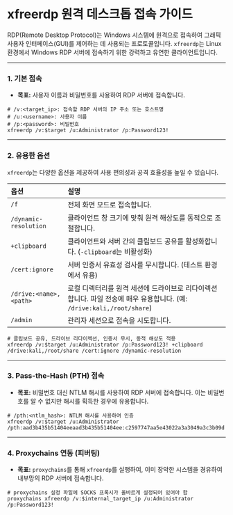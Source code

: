 

# xfreerdp 원격 데스크톱 접속 가이드

RDP(Remote Desktop Protocol)는 Windows 시스템에 원격으로 접속하여 그래픽 사용자 인터페이스(GUI)를 제어하는 데 사용되는 프로토콜입니다. `xfreerdp`는 Linux 환경에서 Windows RDP 서버에 접속하기 위한 강력하고 유연한 클라이언트입니다.

---

### **1. 기본 접속**

- **목표:** 사용자 이름과 비밀번호를 사용하여 RDP 서버에 접속합니다.

```bash(title="xfreerdp 기본 접속")
# /v:<target_ip>: 접속할 RDP 서버의 IP 주소 또는 호스트명
# /u:<username>: 사용자 이름
# /p:<password>: 비밀번호
xfreerdp /v:$target /u:Administrator /p:Password123!
```

---

### **2. 유용한 옵션**

`xfreerdp`는 다양한 옵션을 제공하여 사용 편의성과 공격 효율성을 높일 수 있습니다.

| 옵션 | 설명 |
| :--- | :--- |
| `/f` | 전체 화면 모드로 접속합니다. |
| `/dynamic-resolution` | 클라이언트 창 크기에 맞춰 원격 해상도를 동적으로 조절합니다. |
| `+clipboard` | 클라이언트와 서버 간의 클립보드 공유를 활성화합니다. (`-clipboard`는 비활성화) |
| `/cert:ignore` | 서버 인증서 유효성 검사를 무시합니다. (테스트 환경에서 유용) |
| `/drive:<name>,<path>` | 로컬 디렉터리를 원격 세션에 드라이브로 리다이렉션합니다. 파일 전송에 매우 유용합니다. (예: `/drive:kali,/root/share`) |
| `/admin` | 관리자 세션으로 접속을 시도합니다. |

```bash(title="xfreerdp 유용한 옵션 활용")
# 클립보드 공유, 드라이브 리다이렉션, 인증서 무시, 동적 해상도 적용
xfreerdp /v:$target /u:Administrator /p:Password123! +clipboard /drive:kali,/root/share /cert:ignore /dynamic-resolution
```

---

### **3. Pass-the-Hash (PTH) 접속**

- **목표:** 비밀번호 대신 NTLM 해시를 사용하여 RDP 서버에 접속합니다. 이는 비밀번호를 알 수 없지만 해시를 획득한 경우에 유용합니다.

```bash(title="xfreerdp PTH 접속")
# /pth:<ntlm_hash>: NTLM 해시를 사용하여 인증
xfreerdp /v:$target /u:Administrator /pth:aad3b435b51404eeaad3b435b51404ee:c2597747aa5e43022a3a3049a3c3b09d
```

---

### **4. Proxychains 연동 (피버팅)**

- **목표:** `proxychains`를 통해 `xfreerdp`를 실행하여, 이미 장악한 시스템을 경유하여 내부망의 RDP 서버에 접속합니다.

```bash(title="Proxychains를 통한 xfreerdp 접속")
# proxychains 설정 파일에 SOCKS 프록시가 올바르게 설정되어 있어야 함
proxychains xfreerdp /v:$internal_target_ip /u:Administrator /p:Password123!
```

